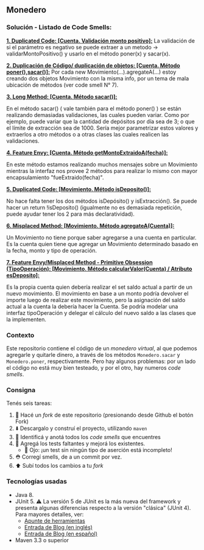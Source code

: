 ## Monedero

### Solución - Listado de Code Smells:

**<ins>1. Duplicated Code: [Cuenta. Validación monto positivo]:</ins>** La validación de si el parámetro es negativo se puede extraer a un metodo -> validarMontoPositivo() y usarlo en el método poner(x) y sacar(x).

**<ins>2. Duplicación de Código/ duplicación de objetos: [Cuenta. Método poner(),sacar()]:</ins>**
Por cada new Movimiento(...).agregateA(...) estoy creando dos objetos Movimiento con la misma info, por un tema de mala ubicación de métodos (ver code smell N° 7).

**<ins>3. Long Method: [Cuenta. Método sacar()]:</ins>**

En el método sacar() ( vale también para el método poner() ) se están realizando demasiadas validaciones, las cuales pueden variar. Como por ejemplo, puede variar que la cantidad de depósitos por día sea de 3; o que el límite de extracción sea de 1000.
Sería mejor parametrizar estos valores y extraerlos a otro métodos o a otras clases las cuales realicen las validaciones.

**<ins>4. Feature Envy: [Cuenta. Método getMontoExtraidoA(fecha)]:</ins>**

En este método estamos realizando muchos mensajes sobre un Movimiento mientras la interfaz nos provee 2 métodos para realizar lo mismo con mayor encapsulamiento "fueExtraido(fecha)".

**<ins>5. Duplicated Code: [Movimiento. Método isDeposito()]:</ins>**

No hace falta tener los dos métodos isDepósito() y isExtracción(). Se puede hacer un return !isDeposito() (igualmente no es demasiada repetición, puede ayudar tener los 2 para más declaratividad).

**<ins>6. Misplaced Method: [Movimiento. Método agregateA(Cuenta)]:</ins>**

Un Movimiento no tiene porque saber agregarse a una cuenta en particular. Es la cuenta quien tiene que agregar un Movimiento determinado basado en la fecha, monto y tipo de operación.

**<ins>7. Feature Envy/Misplaced Method - Primitive Obsession (TipoOperación): [Movimiento. Método calcularValor(Cuenta) / Atributo esDeposito]:</ins>**

Es la propia cuenta quien debería realizar el set saldo actual a partir de un nuevo movimiento. El movimiento en base a un monto podría devolver el importe luego de realizar este movimiento, pero la asignación del saldo actual a la cuenta la debería hacer la Cuenta.
Se podría modelar una interfaz tipoOperación y delegar el cálculo del nuevo saldo a las clases que la implementen.


### Contexto

Este repositorio contiene el código de un _monedero virtual_, al que podemos agregarle y quitarle dinero, a través 
de los métodos `Monedero.sacar` y `Monedero.poner`, respectivamente. 
Pero hay algunos problemas: por un lado el código no está muy bien testeado, y por el otro, hay numeros _code smells_. 

### Consigna

Tenés seis tareas: 

 1. :fork_and_knife: Hacé un _fork_ de este repositorio (presionando desde Github el botón Fork)
 2. :arrow_down: Descargalo y construí el proyecto, utilizando `maven`
 2. :nose: Identificá y anotá todos los _code smells_ que encuentres 
 3. :test_tube: Agregá los tests faltantes y mejorá los existentes. 
     * :eyes: Ojo: ¡un test sin ningún tipo de aserción está incompleto!
 4. :rescue_worker_helmet: Corregí smells, de a un commit por vez. 
 5. :arrow_up: Subí todos los cambios a tu _fork_

### Tecnologías usadas

* Java 8.
* JUnit 5. :warning: La versión 5 de JUnit es la más nueva del framework y presenta algunas diferencias respecto a la versión "clásica" (JUnit 4). Para mayores detalles, ver:
    *  [Apunte de herramientas](https://docs.google.com/document/d/1VYBey56M0UU6C0689hAClAvF9ILE6E7nKIuOqrRJnWQ/edit#heading=h.dnwhvummp994)
    *  [Entrada de Blog (en inglés)](https://www.baeldung.com/junit-5-migration)
    *  [Entrada de Blog (en español)](https://www.paradigmadigital.com/dev/nos-espera-junit-5/)
* Maven 3.3 o superior
 

  



